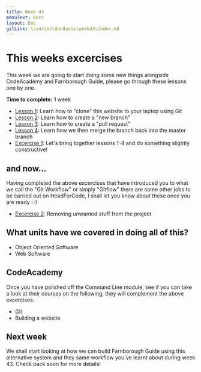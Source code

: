 ```yaml
---
title: Week 43
menuText: Docs
layout: Doc
gitLink: \courses\dandavis\week43\index.md
---
```


# This weeks excercises

This week we are going to start doing some new things alongside CodeAcademy and Farnborough Guide, please go through these lessons one by one.

**Time to complete:** 1 week

* [Lesson 1](lesson1): Learn how to "clone" this website to your laptop using Git
* [Lesson 2](lesson2): Learn how to create a "new branch"
* [Lesson 3](lesson3): Learn how to create a "pull request"
* [Lesson 4](lesson4): Learn how we then merge the branch back into the master branch
* [Excercise 1](excercise1): Let's bring together lessons 1-4 and do something slightly constructive!

## and now...

Having completed the above excercises that have introduced you to what we call the "Git Workflow" or simply "Gitflow" there are some other jobs to be carried out on HeadForCode, I shall let you know about these once you are ready :-)

* [Excercise 2](excercise2): Removing unwanted stuff from the project

## What units have we covered in doing all of this?

* Object Oriented Software
* Web Software

## CodeAcademy

Once you have polished off the Command Line module, see if you can take a look at their courses on the following, they will complement the above excercises.

* Git
* Building a website 

## Next week

We shall start looking at how we can build Farnborough Guide using this alternative system and they same workflow you've learnt about during week 43. Check back soon for more details!